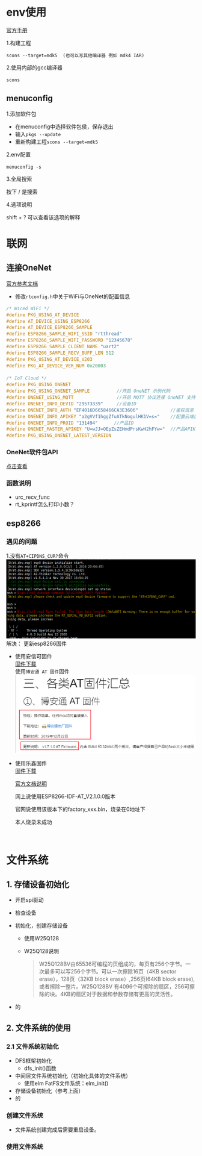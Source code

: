 # env使用

[官方手册](https://www.rt-thread.org/document/site/programming-manual/env/env/)

1.构建工程

`scons --target=mdk5  (也可以写其他编译器 例如 mdk4 IAR)`

2.使用内部的gcc编译器

`scons`

## menuconfig

1.添加软件包

* 在menuconfig中选择软件包侯，保存退出
* 输入`pkgs --update`
* 重新构建工程`scons --target=mdk5`

2.env配置

`menuconfig -s`

3.全局搜索

按下 / 是搜索

4.选项说明

shift + ? 可以查看该选项的解释

# 联网

## 连接OneNet

[官方参考文档](https://www.rt-thread.org/document/site/tutorial/qemu-network/onenet/onenet/#_1)

* 修改`rtconfig.h`中关于WiFi与OneNet的配置信息

```C
/* Wiced WiFi */
#define PKG_USING_AT_DEVICE
#define AT_DEVICE_USING_ESP8266
#define AT_DEVICE_ESP8266_SAMPLE
#define ESP8266_SAMPLE_WIFI_SSID "rtthread"
#define ESP8266_SAMPLE_WIFI_PASSWORD "12345678"
#define ESP8266_SAMPLE_CLIENT_NAME "uart2"
#define ESP8266_SAMPLE_RECV_BUFF_LEN 512
#define PKG_USING_AT_DEVICE_V203
#define PKG_AT_DEVICE_VER_NUM 0x20003

/* IoT Cloud */
#define PKG_USING_ONENET
#define PKG_USING_ONENET_SAMPLE          //开启 OneNET 示例代码
#define ONENET_USING_MQTT                //开启 MQTT 协议连接 OneNET 支持
#define ONENET_INFO_DEVID "29573339"     //设备ID
#define ONENET_INFO_AUTH "EF4016D6658466CA3E3606"            //鉴权信息
#define ONENET_INFO_APIKEY "a2gVVf1hggZfuATkNogulHK1V=s="    //配置云端创建设备时获取的 APIkey
#define ONENET_INFO_PROID "131494"      //产品ID 
#define ONENET_MASTER_APIKEY "U=wJJ=OEpZsZEHmdPrsKwH2hFYw="  //产品APIKey
#define PKG_USING_ONENET_LATEST_VERSION
```

### OneNet软件包API

[点击查看](https://github.com/RT-Thread-packages/onenet/blob/master/docs/api.md)

### 函数说明

* urc_recv_func
* rt_kprintf怎么打印小数？


## esp8266
### 遇见的问题
1.没有`AT+CIPDNS_CUR?`命令  
   ![error-rtthread-cipdns_cut](图片/error-rtthread-cipdns_cut.png)
解决：  更新esp8266固件  

 * 使用安信可固件  
   [固件下载](https://docs.ai-thinker.com/esp8266)  
     使用`博安通 AT 固件`固件  
     ![ai-bat](../01-单片机/图片/00-ESP/ai-bat.png) 

 * 使用乐鑫固件  
     [固件下载](https://www.espressif.com/zh-hans/support/download/at?keys=)

     [官方文档说明](https://docs.espressif.com/projects/esp-at/en/latest/AT_Binary_Lists/index.html)

     网上说使用ESP8266-IDF-AT_V2.1.0.0版本

     官网说使用该版本下的factory_xxx.bin，烧录在0地址下

     本人烧录未成功

     ​

# 文件系统

## 1. 存储设备初始化

* 开启spi驱动

* 检查设备

* 初始化，创建存储设备
    * 使用W25Q128

    * W25Q128说明

      > W25Q128BV由65536可编程的页组成的，每页有256个字节。一次最多可以写256个字节。可以一次擦除16页（4KB sector erase），128页（32KB block erase）,256页(64KB block erase),或者擦除一整片。W25Q128BV 有4096个可擦除的扇区，256可擦除的块。4KB的扇区对于数据和参数存储有更高的灵活性。

* 的

## 2. 文件系统的使用

### 2.1 文件系统初始化

* DFS框架初始化
  * dfs_init()函数
* 中间层文件系统初始化（初始化具体的文件系统）
  * 使用elm FatFS文件系统：elm_init()
* 存储设备初始化（参考上面）
* 的

### 创建文件系统



* 文件系统创建完成后需要重启设备。

### 使用文件系统

